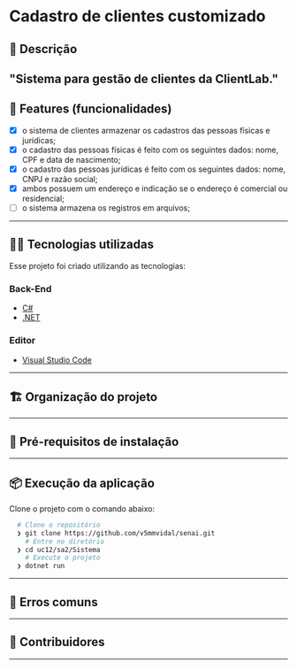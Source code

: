 # Cadastro de clientes customizado
## 🚀 Descrição
"Sistema para gestão de clientes da ClientLab."
---

## 🔮 Features (funcionalidades)
- [x] o sistema de clientes armazenar os cadastros das pessoas físicas e jurídicas;
- [x] o cadastro das pessoas físicas é feito com os seguintes dados: nome, CPF e data de nascimento;
- [x] o cadastro das pessoas jurídicas é feito com os seguintes dados: nome, CNPJ e razão social;
- [x] ambos possuem um endereço e indicação se o endereço é comercial ou residencial;
- [ ] o sistema armazena os registros em arquivos;
---

## 👨‍💻️ Tecnologias utilizadas
Esse projeto foi criado utilizando as tecnologias:
### Back-End
- [C#](https://docs.microsoft.com/pt-br/dotnet/csharp/)
- [.NET](https://dotnet.microsoft.com/download)
### Editor
- [Visual Studio Code](https://code.visualstudio.com/)
---

## 🏗️ Organização do projeto

---

## 🧱 Pré-requisitos de instalação

---

## 📦️ Execução da aplicação
Clone o projeto com o comando abaixo:
```bash
  # Clone o repositório
  ❯ git clone https://github.com/v5mmvidal/senai.git
	# Entre no diretório
  ❯ cd uc12/sa2/Sistema
	# Execute o projeto
  ❯ dotnet run
```
---

## 🐜 Erros comuns

---

## 🤝 Contribuidores

---